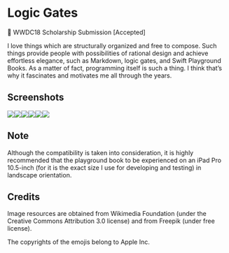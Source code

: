 # Logic Gates

 WWDC18 Scholarship Submission [Accepted]

I love things which are structurally organized and free to compose. Such things provide people with possibilities of rational design and achieve effortless elegance, such as Markdown, logic gates, and Swift Playground Books. As a matter of fact, programming itself is such a thing. I think that’s why it fascinates and motivates me all through the years.

## Screenshots

![](http://p3b1oqmkp.bkt.clouddn.com/e1f86a4a9b12c9f417c4938fce8b3b13.PNG)![](http://p3b1oqmkp.bkt.clouddn.com/f095812ee4575a3a54af64566845b3fa.PNG)![](http://p3b1oqmkp.bkt.clouddn.com/5bbd556a2766ec8a50b644844dd71d9b.PNG)![](http://p3b1oqmkp.bkt.clouddn.com/e114ef654533bb07740fd28b3f6a9c8b.PNG)![](http://p3b1oqmkp.bkt.clouddn.com/9346535f4a5181d4bc53206d3444fe9a.PNG)![](http://p3b1oqmkp.bkt.clouddn.com/c76d37341c2e08b753d9ec5952d3014f.PNG)

## **Note**

Although the compatibility is taken into consideration, it is highly recommended that the playground book to be experienced on an iPad Pro 10.5-inch (for it is the exact size I use for developing and testing) in landscape orientation.



## **Credits**

Image resources are obtained from Wikimedia Foundation (under the Creative Commons Attribution 3.0 license) and from Freepik (under free license).

The copyrights of the emojis belong to Apple Inc.